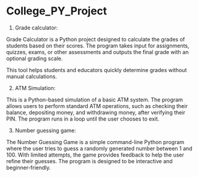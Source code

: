 # College_PY_Project

1. Grade calculator:

Grade Calculator is a Python project designed to calculate the grades of students based on their scores. The program takes input for assignments, quizzes, exams, or other assessments and outputs the final grade with an optional grading scale.

This tool helps students and educators quickly determine grades without manual calculations.


2. ATM Simulation:

This is a Python-based simulation of a basic ATM system. The program allows users to perform standard ATM operations, such as checking their balance, depositing money, and withdrawing money, after verifying their PIN. The program runs in a loop until the user chooses to exit.

3. Number guessing game:

The Number Guessing Game is a simple command-line Python program where the user tries to guess a randomly generated number between 1 and 100. With limited attempts, the game provides feedback to help the user refine their guesses. The program is designed to be interactive and beginner-friendly.